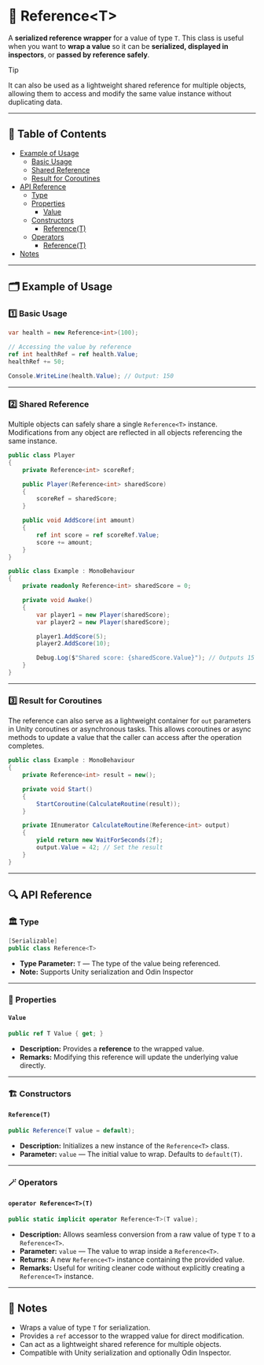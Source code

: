 # 🧩 Reference&lt;T&gt;

A **serialized reference wrapper** for a value of type `T`. This class is useful when you want
to **wrap a value** so it can be **serialized, displayed in inspectors**, or **passed by reference safely**.

> [!TIP]
> It can also be used as a lightweight shared reference for multiple objects, allowing them to access and modify the
> same value instance without duplicating data.

---

## 📑 Table of Contents

- [Example of Usage](#-example-of-usage)
    - [Basic Usage](#ex1)
    - [Shared Reference](#ex2)
    - [Result for Coroutines](#ex3)
- [API Reference](#-api-reference)
    - [Type](#-type)
    - [Properties](#-properties)
        - [Value](#value)
    - [Constructors](#-constructors)
        - [Reference(T)](#referencet)
    - [Operators](#-operators)
        - [Reference<T>(T)](#operator-referencett)
- [Notes](#-notes)

---

## 🗂 Example of Usage

<div id="ex1"></div>

### 1️⃣ Basic Usage

```csharp
var health = new Reference<int>(100);

// Accessing the value by reference
ref int healthRef = ref health.Value;
healthRef += 50;

Console.WriteLine(health.Value); // Output: 150
```

---

<div id="ex2"></div>

### 2️⃣ Shared Reference

Multiple objects can safely share a single `Reference<T>` instance. Modifications from any object are reflected in all
objects referencing the same instance.

```csharp
public class Player
{
    private Reference<int> scoreRef;

    public Player(Reference<int> sharedScore)
    {
        scoreRef = sharedScore;
    }

    public void AddScore(int amount)
    {
        ref int score = ref scoreRef.Value;
        score += amount;
    }
}
```

```csharp
public class Example : MonoBehaviour
{
    private readonly Reference<int> sharedScore = 0;

    private void Awake()
    {
        var player1 = new Player(sharedScore);
        var player2 = new Player(sharedScore);

        player1.AddScore(5);
        player2.AddScore(10);

        Debug.Log($"Shared score: {sharedScore.Value}"); // Outputs 15
    }
}
```

---

<div id="ex3"></div>

### 3️⃣ Result for Coroutines

The reference can also serve as a lightweight container for `out` parameters in Unity coroutines or asynchronous tasks.
This allows coroutines or async methods to update a value that the caller can access after the operation completes.

```csharp
public class Example : MonoBehaviour
{
    private Reference<int> result = new();

    private void Start()
    {
        StartCoroutine(CalculateRoutine(result));
    }

    private IEnumerator CalculateRoutine(Reference<int> output)
    {
        yield return new WaitForSeconds(2f);
        output.Value = 42; // Set the result
    }
}
```

---

## 🔍 API Reference

### 🏛️ Type <div id="-type"></div>

```csharp
[Serializable]
public class Reference<T>
```

- **Type Parameter:** `T` — The type of the value being referenced.
- **Note:** Supports Unity serialization and Odin Inspector

---

### 🔑 Properties

#### `Value`

```csharp
public ref T Value { get; }
```

- **Description:** Provides a **reference** to the wrapped value.
- **Remarks:** Modifying this reference will update the underlying value directly.

---

### 🏗️ Constructors

#### `Reference(T)`

```csharp
public Reference(T value = default);
```

- **Description:** Initializes a new instance of the `Reference<T>` class.
- **Parameter:** `value` — The initial value to wrap. Defaults to `default(T)`.

---

### 🪄 Operators

#### `operator Reference<T>(T)`

```csharp
public static implicit operator Reference<T>(T value);
```

- **Description:** Allows seamless conversion from a raw value of type `T` to a `Reference<T>`.
- **Parameter:** `value` — The value to wrap inside a `Reference<T>`.
- **Returns:** A new `Reference<T>` instance containing the provided value.
- **Remarks:** Useful for writing cleaner code without explicitly creating a `Reference<T>` instance.

---

## 📝 Notes

- Wraps a value of type `T` for serialization.
- Provides a `ref` accessor to the wrapped value for direct modification.
- Can act as a lightweight shared reference for multiple objects.
- Compatible with Unity serialization and optionally Odin Inspector.